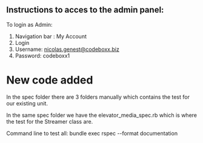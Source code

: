 
## Instructions to acces to the admin panel:

To login as Admin:

1. Navigation bar : My Account
2. Login
3. Username: nicolas.genest@codeboxx.biz
4. Password: codeboxx1


# New code added

In the spec folder there are 3 folders manually which contains the test for our existing unit.

In the same spec folder we have the elevator_media_spec.rb which is where the test for the Streamer class are.

Command line to test all: bundle exec rspec --format documentation


